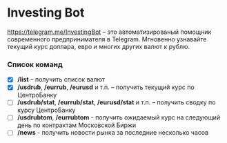 # Investing Bot
https://telegram.me/InvestingBot – это автоматизированый помощник современного предпринимателя в Telegram. Мгновенно узнавайте текущий курс доллара, евро и многих других валют к рублю.

### Список команд
- [x] **/list** – получить список валют
- [x] **/usdrub**, **/eurrub**, **/eurusd** и т.п. – получить текущий курс по ЦентроБанку
- [ ] **/usdrub/stat**, **/eurrub/stat**, **/eurusd/stat** и т.п. – получить сводку по курсу ЦентроБанку
- [ ] **/usdrubtom**, **/eurrubtom** - получить ожидаемый курс на следующий день по контрактам Московской Биржи
- [ ] **/news** - получить новости рынка за последние несколько часов
